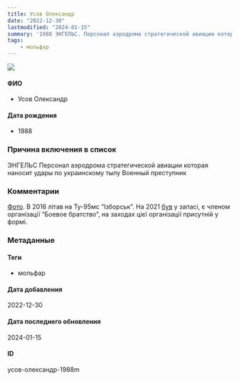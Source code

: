 ```yaml
---
title: Усов Олександр
date: "2022-12-30"
lastmodified: "2024-01-15"
summary: '1988 ЭНГЕЛЬС. Персонал аэродрома стратегической авиации которая наносит удары по украинскому тылу. Военный преступник.'
tags: 
    - мольфар
---
```

<!--# pp1-->
<!--## Фигурант-->
<!--### Личные данные-->
<!--#### Фото-->
![](https://molfar.com/images/optimized/person-placeholder.jpg)
#### ФИО
- Усов Олександр
#### Дата рождения
- 1988
### Причина включения в список
ЭНГЕЛЬС
Персонал аэродрома стратегической авиации которая наносит удары по украинскому тылу
Военный преступник
### Комментарии
[Фото](https://s10.stc.yc.kpcdn.net/share/i/12/7491487/wr-750.webp). В 2016 літав на Ту-95мс “Ізборськ”. На 2021 [був](https://www.sutynews.ru/index.php?mode=news&id=93631) у запасі, є членом організації “Боевое братство”, на заходах цієї організації присутній у формі.
### Метаданные
#### Теги
- мольфар
#### Дата добавления
2022-12-30
#### Дата последнего обновления
2024-01-15
#### ID
усов-олександр-1988m
<!--## END;-->
